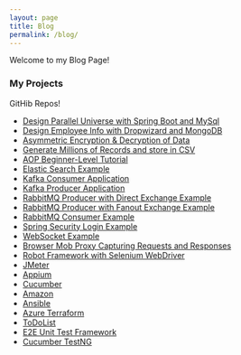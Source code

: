 ```yaml
---
layout: page
title: Blog
permalink: /blog/
---
```


Welcome to my Blog Page!

### My Projects

GitHib Repos!

<ul>
	<li><a href="https://github.com/amritkrishan/ParallelUniverse">Design Parallel Universe with Spring Boot and MySql</a></li>
	<li><a href="https://github.com/amritkrishan/DropwizardMongoDB">Design Employee Info with Dropwizard and MongoDB</a></li>
	<li><a href="https://github.com/amritkrishan/AESExample">Asymmetric Encryption & Decryption of Data</a></li>
	<li><a href="https://github.com/amritkrishan/datagen">Generate Millions of Records and store in CSV</a></li>
	<li><a href="https://github.com/amritkrishan/aspectjexample">AOP Beginner-Level Tutorial</a></li>
	<li><a href="https://github.com/amritkrishan/ElasticSearch">Elastic Search Example</a></li>
	<li><a href="https://github.com/amritkrishan/Kafka-Consumer">Kafka Consumer Application</a></li>
	<li><a href="https://github.com/amritkrishan/Kafka-Producer">Kafka Producer Application</a></li>
	<li><a href="https://github.com/amritkrishan/RabbitMQProducerDirectExchange">RabbitMQ Producer with Direct Exchange Example</a></li>
	<li><a href="https://github.com/amritkrishan/RabbitMQProducerFanoutExchange">RabbitMQ Producer with Fanout Exchange Example</a></li>
	<li><a href="https://github.com/amritkrishan/RabbitMQConsumer">RabbitMQ Consumer Example</a></li>
	<li><a href="https://github.com/amritkrishan/Login-Security">Spring Security Login Example</a></li>
	<li><a href="https://github.com/amritkrishan/WebSocket">WebSocket Example</a></li>
	<li><a href="https://github.com/amritkrishan/BrowserMobProxy">Browser Mob Proxy Capturing Requests and Responses</a></li>
	<li><a href="https://github.com/amritkrishan/Robot-Selenium-Webdriver">Robot Framework with Selenium WebDriver</a></li>
	<li><a href="https://github.com/amritkrishan/jMeter">JMeter</a></li>
	<li><a href="https://github.com/amritkrishan/Appium/tree/master/MyProject">Appium</a></li>
	<li><a href="https://github.com/amritkrishan/Cucumber">Cucumber</a></li>
	<li><a href="https://github.com/amritkrishan/Amazon">Amazon</a></li>
	<li><a href="https://github.com/amritkrishan/Ansible">Ansible</a></li>
	<li><a href="https://github.com/amritkrishan/azure_terraform">Azure Terraform</a></li>
	<li><a href="https://github.com/amritkrishan/ToDoList">ToDoList</a></li>
	<li><a href="https://github.com/amritkrishan/E2E_Unit_Test_Framework">E2E Unit Test Framework</a></li>
	<li><a href="https://github.com/amritkrishan/Cucumber-TestNG">Cucumber TestNG</a></li>
</ul>
